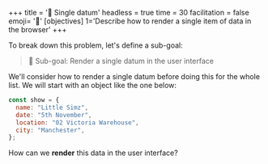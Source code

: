 +++
title = '💽 Single datum'
headless = true
time = 30
facilitation = false
emoji= '🧩'
[objectives]
    1='Describe how to render a single item of data in the browser'
+++

To break down this problem, let's define a sub-goal:

> 🎯 Sub-goal: Render a single datum in the user interface

We'll consider how to render a single datum before doing this for the whole list. We will start with an object like the one below:

```js
const show = {
  name: "Little Simz",
  date: "5th November",
  location: "02 Victoria Warehouse",
  city: "Manchester",
};
```

How can we **render** this data in the user interface?
